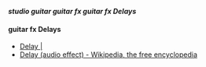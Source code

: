 _**studio guitar guitar fx guitar fx Delays**_

#### guitar fx Delays

- [Delay |](http://www.gilmourish.com/?page_id=5059)
- [Delay (audio effect) - Wikipedia, the free encyclopedia](https://en.wikipedia.org/wiki/Delay_(audio_effect))
